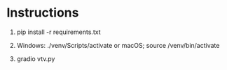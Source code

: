 # Instructions
1. pip install -r requirements.txt

2. Windows: ./venv/Scripts/activate
or macOS; source /venv/bin/activate

3. gradio vtv.py